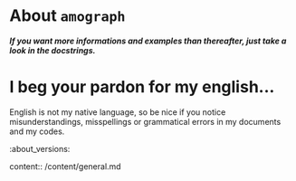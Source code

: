 About ``amograph``
==================

***If you want more informations and examples than thereafter, just take
a look in the docstrings.***


I beg your pardon for my english...
===================================

English is not my native language, so be nice if you notice misunderstandings, misspellings or grammatical errors in my documents and my codes.


<!--
:about_versions: allows to add automatically informations about versions.
This informations must be put inside the folder ``content/versions``. Each
file must have the name of the version using the MAJOR.MINOR.PATCH convention
(you can add _alpha or _beta as a suffix).
-->
:about_versions:


<!--
The following block allows to import the content written in several small files
easy to maintain.
-->

content::
    /content/general.md
